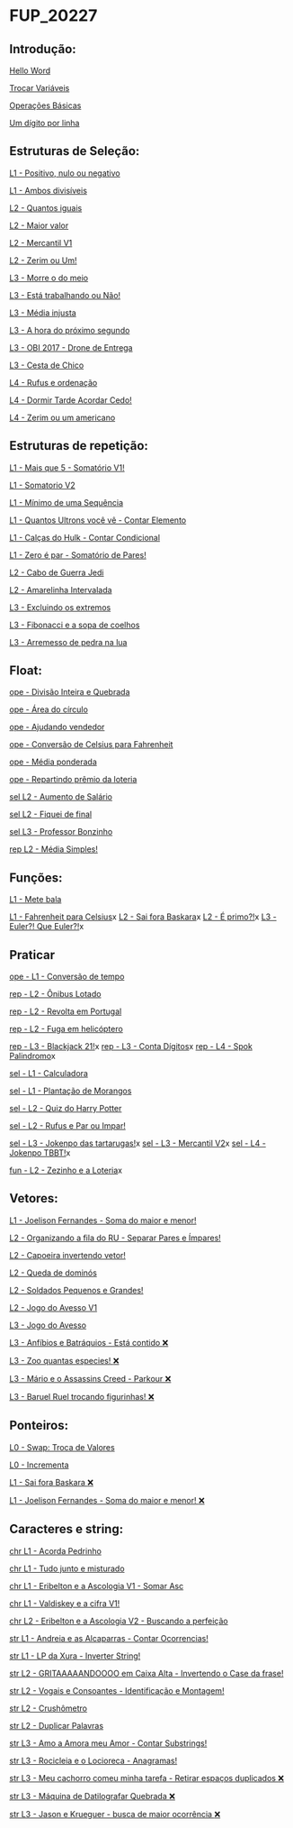 # FUP_20227
## Introdução:
  [Hello Word](/hello.c) 
  
  [Trocar Variáveis](/trocavar.c) 
  
  [Operações Básicas](/operacoesbasicas.c)
  
  [Um dígito por linha](/digporlinha.md)
  
## Estruturas de Seleção:
  [L1 - Positivo, nulo ou negativo](/posnulonegativos.md)
  
  [L1 - Ambos divisíveis](/ambosdivisiveis.md)
  
  [L2 - Quantos iguais](/quantosnumiguais.md)
  
  [L2 - Maior valor](/maiorvalor.md)
  
  [L2 - Mercantil V1](/mercantil.md)
  
  [L2 - Zerim ou Um!](/zerimuumamer.md)
  
  [L3 - Morre o do meio](/meio.md)
  
  [L3 - Está trabalhando ou Não!](/trab.md)
  
  [L3 - Média injusta](/mediainj.md)
  
  [L3 - A hora do próximo segundo](/horadeacordar.md)
  
  [L3 - OBI 2017 - Drone de Entrega](/drone.md)
  
  [L3 - Cesta de Chico](/cestadefrutas.md)
  
  [L4 - Rufus e ordenação](/rufusord.md)
  
  [L4 - Dormir Tarde Acordar Cedo!](/hora.md)
  
  [L4 - Zerim ou um americano](/zerimuumamer.md)

## Estruturas de repetição:
  [L1 - Mais que 5 - Somatório V1!](/maisque5.md)
  
  [L1 - Somatorio V2](/somatorio.md)
  
  [L1 - Mínimo de uma Sequência](/menordaseq.md)
  
  [L1 - Quantos Ultrons você vê - Contar Elemento](/ultron.md)
  
  [L1 - Calças do Hulk - Contar Condicional](/hulk.md)
  
  [L1 - Zero é par - Somatório de Pares!](/somadepares.md)
  
  [L2 - Cabo de Guerra Jedi](/cabodeguerrajedi.md)
  
  [L2 - Amarelinha Intervalada](/amarelinha.md)
  
  [L3 - Excluindo os extremos](/excluindoosextremos.md)
  
  [L3 - Fibonacci e a sopa de coelhos](/sopadecoelho.md)
  
  [L3 - Arremesso de pedra na lua](/arremessopralua.md)
  
## Float:
  [ope - Divisão Inteira e Quebrada](/divintqueb.md)
  
  [ope - Área do círculo](/areadocirculo.md)
  
  [ope - Ajudando vendedor](/ajudandovendedor.md)
  
  [ope - Conversão de Celsius para Fahrenheit](/convcelsiusfahr.md)
  
  [ope - Média ponderada](/médiapond.md)
  
  [ope - Repartindo prêmio da loteria](/repartindopremio.md)
  
  [sel L2 - Aumento de Salário](/aumentodesalario.md)
  
  [sel L2 - Fiquei de final](/final.md)
  
  [sel L3 - Professor Bonzinho](/profbom.md)
  
  [rep L2 - Média Simples!](/mediasimples.md)
  
## Funções:
  [L1 - Mete bala](/metebala.md)
  
  [L1 - Fahrenheit para Celsius](/)x
  [L2 - Sai fora Baskara](/)x
  [L2 - É primo?!](/)x
  [L3 - Euler?! Que Euler?!](/)x
 
  ## Praticar
  [ope - L1 - Conversão de tempo](/convdetempo.md)
  
  
  [rep - L2 - Ônibus Lotado](/onibuslotado.md)
  
  [rep - L2 - Revolta em Portugal](/revoltaemportugual.md)
  
  [rep - L2 - Fuga em helicóptero](/fugadehel.md)
  
  [rep - L3 - Blackjack 21!](/)x
  [rep - L3 - Conta Dígitos](/)x
  [rep - L4 - Spok Palindromo](/)x


  [sel - L1 - Calculadora](/)
  
  [sel - L1 - Plantação de Morangos](/plantamorango.md)
  
  [sel - L2 - Quiz do Harry Potter](/quiz.md)
  
  [sel - L2 - Rufus e Par ou Impar!](/rufuspareimpar.md)
  
  [sel - L3 - Jokenpo das tartarugas!](/)x
  [sel - L3 - Mercantil V2](/)x
  [sel - L4 - Jokenpo TBBT!](/)x

  [fun - L2 - Zezinho e a Loteria](/)x
  
## Vetores:
[L1 - Joelison Fernandes - Soma do maior e menor!](/soammm.c)

[L2 - Organizando a fila do RU - Separar Pares e Ímpares!](/filas.c)

[L2 - Capoeira invertendo vetor!](/invetor.md)

[L2 - Queda de dominós](/domino.md)

[L2 - Soldados Pequenos e Grandes!](/soldados.md)

[L2 - Jogo do Avesso V1](/jogoavesso.md)

[L3 - Jogo do Avesso](/jogo2.md)

[L3 - Anfíbios e Batráquios - Está contido :x:](/conj2.md)

[L3 - Zoo quantas especies! :x:](/zoo.md)

[L3 - Mário e o Assassins Creed - Parkour :x:](/mario.md)

[L3 - Baruel Ruel trocando figurinhas! :x:](/ruel.md)

## Ponteiros:
[L0 - Swap: Troca de Valores](/swap.md)

[L0 - Incrementa](/inc.md)

[L1 - Sai fora Baskara :x:](/baskara.md)

[L1 - Joelison Fernandes - Soma do maior e menor! :x:](/somadosmm.md)
 
## Caracteres e string:
[chr L1 - Acorda Pedrinho](/acorda.c)

[chr L1 - Tudo junto e misturado](/junto.c)

[chr L1 - Eribelton e a Ascologia V1 - Somar Asc](/ascologia.c)

[chr L1 - Valdiskey e a cifra V1!](/cifra.c)

[chr L2 - Eribelton e a Ascologia V2 - Buscando a perfeição](/perfeito.c)

[str L1 - Andreia e as Alcaparras - Contar Ocorrencias!](/contar.c)

[str L1 - LP da Xura - Inverter String!](/inverte.c)

[str L2 - GRITAAAAANDOOOO em Caixa Alta - Invertendo o Case da frase!](/grite.c)

[str L2 - Vogais e Consoantes - Identificação e Montagem!](/vogcon.c)

[str L2 - Crushômetro](/crushnometro.c)

[str L2 - Duplicar Palavras](/duplicarpal.c)

[str L3 - Amo a Amora meu Amor - Contar Substrings!](/contstring.c)

[str L3 - Rocicleia e o Locioreca - Anagramas!](/anagrama.md)

[str L3 - Meu cachorro comeu minha tarefa - Retirar espaços duplicados :x:](/ret.md)

[str L3 - Máquina de Datilografar Quebrada :x:](/queb.md)

[str L3 - Jason e Krueguer - busca de maior ocorrência :x:](/ocor.md)

